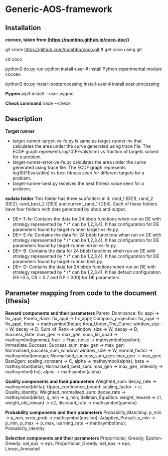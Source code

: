 # Generic-AOS-framework

## Installation

**cocoex, taken from (https://numbbo.github.io/coco-doc/)**

git clone https://github.com/numbbo/coco.git # get coco using git

cd coco

python3 do.py run-python install-user # install Python experimental module cocoex 

python3 do.py install-postprocessing install-user # install post-processing 

**Pygmo**
pip3 install --user pygmo

**Check command**
irace --check

## Description 
**Target runner**
- target-runner-target-vs-fe.py is same as target-runner-hv that calculates the area under the curve generated using trace file. The ECDF graph represents log10(FEvals/dim) vs fraction of targets solved for a problem. 
- target-runner-error-vs-fe.py calculates the area under the curve generated using trace file. The ECDF graph represents log10(FEvals/dim) vs best fitness seen for different targets for a problem. 
- target-runner-best.py receives the best fitness value seen for a problem. 

**exdata folder**
This folder has three subfolders in it: rand_1 (DE1), rand_2 (DE2), rand_best_2 (DE3) and current_rand_1 (DE4). Each of these folders have four folders with data generated by bbob and output. 
- DE*-T-fe: Contains the data for 24 bbob functions when run on DE with strategy represented by * (* can be 1,2,3,4). It has configuration for DE parameters found by target-runner-target-vs-fe.py.  
- DE*-E-fe: Contains the data for 24 bbob functions when run on DE with strategy represented by * (* can be 1,2,3,4). It has configuration for DE parameters found by target-runner-error-vs-fe.py.  
- DE*-B: Contains the data for 24 bbob functions when run on DE with strategy represented by * (* can be 1,2,3,4). It has configuration for DE parameters found by target-runner-best.py. 
- DE*-D: Contains the data for 24 bbob functions when run on DE with strategy represented by * (* can be 1,2,3,4). It has default configuration (FF=0.5, CR = 0.7 and NP = 300) for DE parameters.   

## Parameter mapping from code to the document (thesis)
**Reward components and their parameters**
Pareto_Dominance: fix_appl -> fix_appl;
Pareto_Rank: fix_appl -> fix_appl;
Compass_projection: fix_appl -> fix_appl, theta -> mathsymbol(theta);
Area_Under_The_Curve: window_size -> W, decay -> D;
Sum_of_Rank -> window_size -> W, decay -> D;
Success_Rate: max_gen -> max_gen, succ_lin_quad -> mathsymbol(gamma), frac -> Frac, noise -> mathsymbol(epsilon);
Immediate_Success;
Success_sum: max_gen -> max_gen;
Normalised_success_sum_window: window_size -> W, normal_factor -> mathsymbol(omega);
Normalised_success_sum_gen: max_gen -> max_gen;
Best2gen: scaling_constant -> C, alpha -> mathsymbol(alpha), beta -> mathsymbol(beta);
Normalised_best_sum: max_gen -> max_gen, intensity -> mathsymbol(rho), alpha -> mathsymbol(alpha)

**Quality components and their parameters**
Weighted_sum: decay_rate -> mathsymbol(delta);
Upper_confidence_bound: scaling_factor -> c;
Quality_Identity;
Weighted_normalised_sum: decay_rate -> mathsymbol(delta), q_min -> q_min;
Bellman_Equation: weight_reward -> c1, weight_old_reward -> c2, discount_rate -> mathsymbol(gamma)

**Probability components and their parameters**
Probability_Matching: p_min -> p_min, error_prob -> mathsymbol(epsilon);
Adaptive_Pursuit: p_min -> p_min, p_max -> p_max, learning_rate -> mathsymbol(mu);
Probability_Identity

**Selection components and their parameters**
Proportional; 
Greedy; 
Epsilon-Greedy: sel_eps -> eps;
Proportional_Greedy: sel_eps -> eps;
Linear_Annealed
